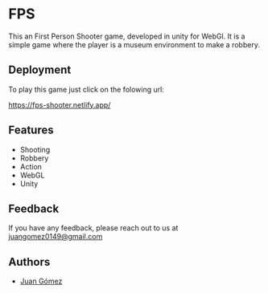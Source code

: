 # FPS

This an First Person Shooter game, developed in unity for WebGl.
It is a simple game where the player is a museum environment to make a robbery.



## Deployment
To play this game just click on the folowing url:

https://fps-shooter.netlify.app/


## Features

- Shooting
- Robbery
- Action
- WebGL
- Unity


## Feedback

If you have any feedback, please reach out to us at juangomez0149@gmail.com


## Authors

- [Juan Gómez](https://github.com/JuanJoseGomezR)

